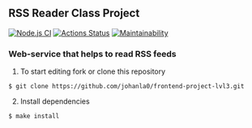## RSS Reader Class Project

[![Node.js CI](https://github.com/johanla0/frontend-project-lvl3/actions/workflows/node.js.yml/badge.svg)](https://github.com/johanla0/frontend-project-lvl3/actions/workflows/node.js.yml)
[![Actions Status](https://github.com/johanla0/frontend-project-lvl3/workflows/hexlet-check/badge.svg)](https://github.com/johanla0/frontend-project-lvl3/actions)
[![Maintainability](https://api.codeclimate.com/v1/badges/11f981ca3aa2078678d9/maintainability)](https://codeclimate.com/github/johanla0/frontend-project-lvl3/maintainability)

### Web-service that helps to read RSS feeds

1. To start editing fork or clone this repository
  ```
  $ git clone https://github.com/johanla0/frontend-project-lvl3.git
  ```
2. Install dependencies
  ```
  $ make install
  ```
